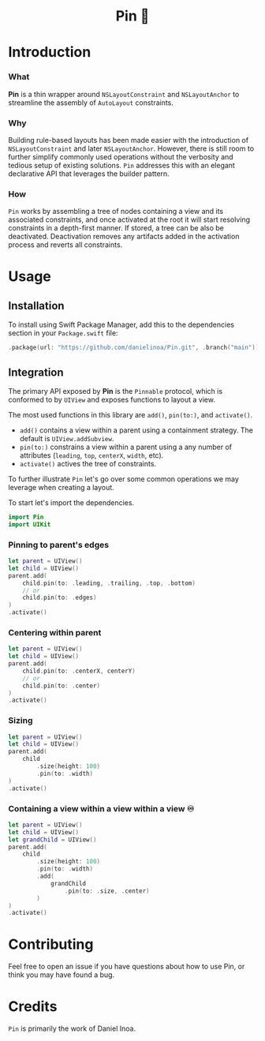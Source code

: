 <h1 align=center>Pin 📌</h1>

# Introduction

### What
**Pin** is a thin wrapper around `NSLayoutConstraint` and `NSLayoutAnchor` to streamline the assembly of `AutoLayout` constraints.

### Why
Building rule-based layouts has been made easier with the introduction of `NSLayoutConstraint` and later `NSLayoutAnchor`. However, there is still room to further simplify commonly used operations without the verbosity and tedious setup of existing solutions. `Pin` addresses this with an elegant declarative API that leverages the builder pattern.

### How
`Pin` works by assembling a tree of nodes containing a view and its associated constraints, and once activated at the root it will start resolving constraints in a depth-first manner. If stored, a tree can be also be deactivated. Deactivation removes any artifacts added in the activation process and reverts all constraints.

# Usage

## Installation

To install using Swift Package Manager, add this to the dependencies section in your `Package.swift` file:

```swift
.package(url: "https://github.com/danielinoa/Pin.git", .branch("main"))
```

## Integration

The primary API exposed by **Pin** is the `Pinnable` protocol, which is conformed to by `UIView` and exposes functions to layout a view.

The most used functions in this library are `add()`, `pin(to:)`, and `activate()`. 

- `add()` contains a view within a parent using a containment strategy. The default is `UIView.addSubview`.
- `pin(to:)` constrains a view within a parent using a any number of attributes (`leading`, `top`, `centerX`, `width`, etc).
- `activate()` actives the tree of constraints.

To further illustrate `Pin` let's go over some common operations we may leverage when creating a layout.

To start let's import the dependencies.
```swift
import Pin
import UIKit
```

### Pinning to parent's edges

```swift
let parent = UIView()
let child = UIView()
parent.add(
    child.pin(to: .leading, .trailing, .top, .bottom) 
    // or 
    child.pin(to: .edges)
)
.activate()
``` 

### Centering within parent

```swift
let parent = UIView()
let child = UIView()
parent.add(
    child.pin(to: .centerX, centerY) 
    // or 
    child.pin(to: .center)
)
.activate()
``` 

### Sizing

```swift
let parent = UIView()
let child = UIView()
parent.add(
    child
        .size(height: 100)
        .pin(to: .width)
)
.activate()
```

### Containing a view within a view within a view ♾

```swift
let parent = UIView()
let child = UIView()
let grandChild = UIView()
parent.add(
    child
        .size(height: 100)
        .pin(to: .width)
        .add(
            grandChild
                .pin(to: .size, .center)
        )
)
.activate()
```

# Contributing

Feel free to open an issue if you have questions about how to use Pin, or think you may have found a bug.

# Credits

`Pin` is primarily the work of Daniel Inoa.
